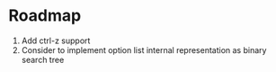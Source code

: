 # Roadmap
1. Add ctrl-z support
2. Consider to implement option list internal representation as binary search tree
